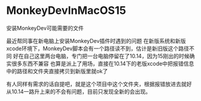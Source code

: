 # MonkeyDevInMacOS15
安装MonkeyDev可能需要的文件

最近帮同事在新电脑上安装MonkeyDev插件时遇到的问题
在新版系统和新版xcode环境下，MonkeyDev脚本会有一个路径读不到，估计是新旧版这个路径不同
好在自己这里两台电脑，专门把一台电脑停留在了10.14，因为15刚出的时候确实很多东西不兼容
也算是派上了用场，直接在10.14下的老版xcode中把报错信息中的路径和文件夹直接拷贝到新版里就ok了

有人同样有需求的话自提吧，就是这个项目中这个文件夹，根据报错放进去就好
从10.14一路升上来的不会有问题，目前只发现全新的会出现。
